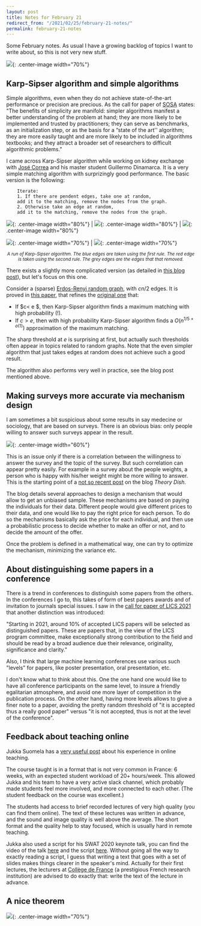 ```yaml
---
layout: post
title: Notes for February 21
redirect_from: "/2021/02/25/february-21-notes/"
permalink: february-21-notes
---
```


Some February notes.
As usual I have a growing backlog of topics I want to write about, so this is 
not very new stuff. 

![](../assets/chambran.jpg){: .center-image width="70%"}
 

## Karp-Sipser algorithm and simple algorithms

Simple algorithms, even when they do not achieve state-of-the-art performance
or precision are precious. As the call for paper of 
[SOSA](https://www.siam.org/conferences/cm/conference/sosa21) states:
"The benefits of simplicity are manifold: simpler algorithms manifest a better 
understanding of the problem at hand; they are more likely to be implemented and 
trusted by practitioners; they can serve as benchmarks, as an initialization 
step, or as the basis for a “state of the art'' algorithm; they are more easily 
taught and are more likely to be included in algorithms textbooks; and they 
attract a broader set of researchers to difficult algorithmic problems."

I came across Karp-Sipser algorithm while working on kidney exchange with 
[José Correa](https://www.dii.uchile.cl/~jcorrea/) and his master student 
Guillermo Dinamarca. It is a very simple matching algorithm with surprizingly 
good performance. The basic version is the following:

		Iterate: 
		1. If there are pendent edges, take one at random, 
		add it to the matching, remove the nodes from the graph.
		2. Otherwise take an edge at random, 
		add it to the matching, remove the nodes from the graph.
		

![](../assets/karp-sipser-1.png){: .center-image width="80%"} |  ![](../assets/karp-sipser-3.png){: .center-image width="80%"} | ![](../assets/karp-sipser-4.png){: .center-image width="80%"}

![](../assets/karp-sipser-5.png){: .center-image width="70%"} | ![](../assets/karp-sipser-6.png){: .center-image width="70%"}

<p align="center"><small><i>
A run of Karp-Sipser algorithm. The blue edges are taken using the first rule. 
The red edge is taken using the second rule. The grey edges are the edges that 
that removed.
</i></small></p>
		
There exists a slightly more complicated version (as detailed in 
[this blog post](https://cscresearchblog.wordpress.com/2018/11/16/karp-sipser-heuristic-and-reductions/#arfp)), 
but let's focus on this one.

Consider a (sparse) [Erdos-Renyi random graph](https://en.wikipedia.org/wiki/Erd%C5%91s%E2%80%93R%C3%A9nyi_model), 
with $cn/2$ edges. 
It is proved in [this paper](https://www.researchgate.net/profile/Alan-Frieze/publication/240470502_Maximum_matchings_in_sparse_random_graphs_Karp_-_Sipser_re_-_visited_Random_Structures_and_Algorithms/links/5785455308aec5c2e4e11c0b/Maximum-matchings-in-sparse-random-graphs-Karp-Sipser-re-visited-Random-Structures-and-Algorithms.pdf), that refines the [original one](https://ieeexplore.ieee.org/abstract/document/4568355) that: 

* If $c< e $, then Karp-Sipser algorithm finds a maximum matching with high 
probability (!). 
* If $c > e$, then with high probability Karp-Sipser algorithm finds a 
$O(n^{1/5+o(1)})$ approximation of the maximum matching.

The sharp threshold at $e$ is surprising at first, but actually such thresholds 
often appear in topics related to random graphs.
Note that the even simpler algorithm that just takes edges at random does not 
achieve such a good result. 

The algorithm also performs very well in practice, see the blog post mentioned 
above.

## Making surveys more accurate via mechanism design

I am sometimes a bit suspicious about some results in say medecine or sociology, 
that are based on surveys. There is an obvious bias: only people willing to 
answer such surveys appear in the result. 

![](../assets/survey.png){: .center-image width="60%"}

This is an issue only if there is a correlation between the willingness to 
answer the survey and the topic of the survey. But such correlation can appear
pretty easily. For example in a survey about the people weights, a person who is 
happy with his/her weight might be more willing to answer. 
This is the starting point of a 
[not so recent post](https://theorydish.blog/2020/05/19/incentive-compatible-sensitive-surveys/)
on the blog *Theory Dish*.

The blog details several approaches to design a mechanism that would allow to 
get an unbiased sample. These mechanisms are based on paying the individuals for
their data. Different people would give different prices to their data, and one 
would like to pay the right price for each person. To do so the mechanisms 
basically ask the price for each individual, and then use a probabilistic 
process to decide whether to make an offer or not, and to decide the amount of 
the offer.

Once the problem is defined in a mathematical way, one can try to optimize the 
mechanism, minimizing the variance etc. 

## About distinguishing some papers in a conference

There is a trend in conferences to distinguish some papers from the others. 
In the conferences I go to, this takes of form of best papers awards and of 
invitation to journals special issues. I saw in the 
[call for paper of LICS 2021](http://easyconferences.eu/lics2021/cfp/) that 
another distinction was introduced: 

"Starting in 2021, around 10% of accepted LICS papers will be selected as 
distinguished papers. These are papers that, in the view of the LICS program 
committee, make exceptionally strong contribution to the field and should be 
read by a broad audience due their relevance, originality, significance and 
clarity."

Also, I think that large machine learning conferences use various such "levels"
for papers, like poster presentation, oral presentation, etc.

I don't know what to think about this. One the one hand one would like to have 
all conference participants on the same level, to insure a friendly egalitarian 
atmosphere, and avoid one more layer of competition in the publication process. 
On the other hand, having more levels allows to give a finer note to a paper, 
avoiding the pretty random threshold of "it is accepted thus a really good paper" 
versus "it is not accepted, thus is not at the level of the conference". 


## Feedback about teaching online

Jukka Suomela has a [very useful post](https://jukkasuomela.fi/online-teaching-2020/) 
about his experience in online teaching. 

The course taught is in a format that is not very common in France: 6 weeks, 
with an expected student workload of 20+ hours/week. 
This allowed Jukka and his team to have a very active slack channel, which 
probably made students feel more involved, and more connected to each other. 
(The student feedback on the course was excellent.)

The students had access to brief recorded lectures of very high 
quality (you can find them online). The text of these lectures was written in 
advance, and the sound and image quality is well above the average. 
The short format and the quality help to stay focused, which is usually hard in 
remote teaching.

Jukka also used a script for his SWAT 2020 keynote talk, you can find 
the video of the talk 
[here](https://www.youtube.com/watch?v=Z3-GhX4a4cU&feature=youtu.be)
and the script [here](https://jukkasuomela.fi/landscape-of-locality/). 
Without going all the way to exactly reading a script, I guess that writing
a text that goes with a set of slides makes things clearer in the speaker's mind.
Actually for their first lectures, the lecturers at 
[Collège de France](https://en.wikipedia.org/wiki/Coll%C3%A8ge_de_France) 
(a prestigious French research institution) are advised to do exactly that: write
the text of the lecture in advance. 

## A nice theorem

![](../assets/new-result.png){: .center-image width="70%"}
